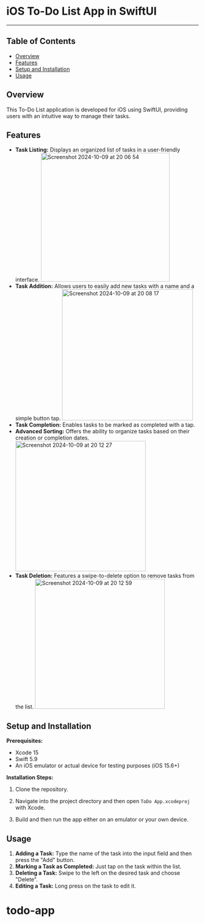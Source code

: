 # iOS To-Do List App in SwiftUI

---

## Table of Contents
- [Overview](#overview)
- [Features](#features)
- [Setup and Installation](#setup-and-installation)
- [Usage](#usage)

## Overview
This To-Do List application is developed for iOS using SwiftUI, providing users with an intuitive way to manage their tasks.

## Features
- **Task Listing:** Displays an organized list of tasks in a user-friendly interface.
  <img width="337" alt="Screenshot 2024-10-09 at 20 06 54" src="https://github.com/user-attachments/assets/7feecf16-115f-4f32-b328-352f2c474e93">
- **Task Addition:** Allows users to easily add new tasks with a name and a simple button tap.
  <img width="343" alt="Screenshot 2024-10-09 at 20 08 17" src="https://github.com/user-attachments/assets/d01f70d9-babd-4d40-83d8-0e75e58c4883">
- **Task Completion:** Enables tasks to be marked as completed with a tap.
- **Advanced Sorting:** Offers the ability to organize tasks based on their creation or completion dates.
  <img width="341" alt="Screenshot 2024-10-09 at 20 12 27" src="https://github.com/user-attachments/assets/4a70a82a-a530-41ac-b253-17414da71f0b">
- **Task Deletion:** Features a swipe-to-delete option to remove tasks from the list.
  <img width="340" alt="Screenshot 2024-10-09 at 20 12 59" src="https://github.com/user-attachments/assets/2da4abac-1333-49ae-ac13-bcbd09d183a4">

## Setup and Installation
**Prerequisites:** 
- Xcode 15
- Swift 5.9
- An iOS emulator or actual device for testing purposes (iOS 15.6+)

**Installation Steps:**
1. Clone the repository.

2. Navigate into the project directory and then open `ToDo App.xcodeproj` with Xcode.
3. Build and then run the app either on an emulator or your own device.

## Usage
1. **Adding a Task:** Type the name of the task into the input field and then press the "Add" button.
2. **Marking a Task as Completed:** Just tap on the task within the list.
3. **Deleting a Task:** Swipe to the left on the desired task and choose "Delete".
4. **Editing a Task:** Long press on the task to edit it.
# todo-app
